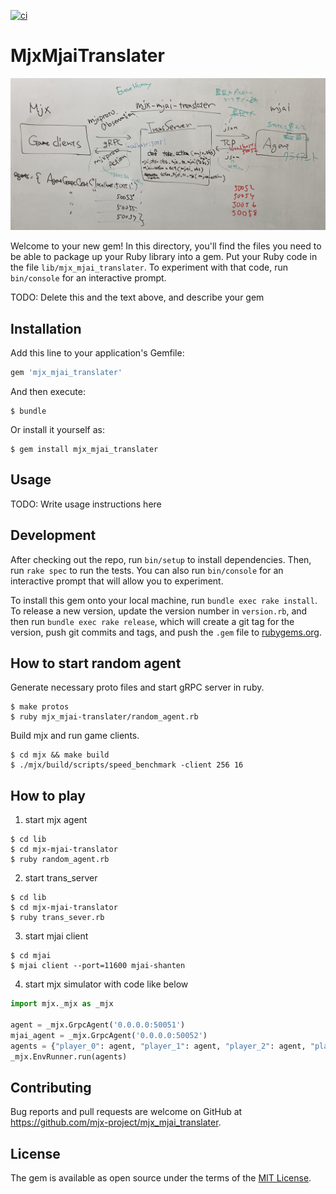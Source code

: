 [![ci](https://github.com/mjx-project/mjx_mjai_translater/actions/workflows/ci.yml/badge.svg)](https://github.com/mjx-project/mjx_mjai_translater/actions/workflows/ci.yml)

# MjxMjaiTranslater

![](fig/mjx_mjai_translater.jpg)

Welcome to your new gem! In this directory, you'll find the files you need to be able to package up your Ruby library into a gem. Put your Ruby code in the file `lib/mjx_mjai_translater`. To experiment with that code, run `bin/console` for an interactive prompt.

TODO: Delete this and the text above, and describe your gem

## Installation

Add this line to your application's Gemfile:

```ruby
gem 'mjx_mjai_translater'
```

And then execute:

    $ bundle

Or install it yourself as:

    $ gem install mjx_mjai_translater

## Usage

TODO: Write usage instructions here

## Development

After checking out the repo, run `bin/setup` to install dependencies. Then, run `rake spec` to run the tests. You can also run `bin/console` for an interactive prompt that will allow you to experiment.

To install this gem onto your local machine, run `bundle exec rake install`. To release a new version, update the version number in `version.rb`, and then run `bundle exec rake release`, which will create a git tag for the version, push git commits and tags, and push the `.gem` file to [rubygems.org](https://rubygems.org).

## How to start random agent

Generate necessary proto files and start gRPC server in ruby.

```
$ make protos
$ ruby mjx_mjai-translater/random_agent.rb
```

Build mjx and run game clients.

```
$ cd mjx && make build
$ ./mjx/build/scripts/speed_benchmark -client 256 16
```

## How to play
1. start mjx agent
  ```
 $ cd lib
 $ cd mjx-mjai-translator
 $ ruby random_agent.rb
 ```
2. start trans_server
 ```
 $ cd lib
 $ cd mjx-mjai-translator
 $ ruby trans_sever.rb
 ```
3. start mjai client
 ```
 $ cd mjai
 $ mjai client --port=11600 mjai-shanten
 ```
4. start mjx simulator with code like below
```py
import mjx._mjx as _mjx

agent = _mjx.GrpcAgent('0.0.0.0:50051')
mjai_agent = _mjx.GrpcAgent('0.0.0.0:50052')
agents = {"player_0": agent, "player_1": agent, "player_2": agent, "player_3": mjai_agent}
_mjx.EnvRunner.run(agents)
```
## Contributing

Bug reports and pull requests are welcome on GitHub at https://github.com/mjx-project/mjx_mjai_translater.

## License

The gem is available as open source under the terms of the [MIT License](https://opensource.org/licenses/MIT).
